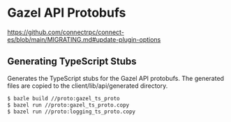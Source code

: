 # Gazel API Protobufs


https://github.com/connectrpc/connect-es/blob/main/MIGRATING.md#update-plugin-options

## Generating TypeScript Stubs
Generates the TypeScript stubs for the Gazel API protobufs.  The generated files are copied to the client/lib/api/generated directory.
```sh
$ bazle build //proto:gazel_ts_proto
$ bazel run //proto:gazel_ts_proto.copy
$ bazel run //proto:logging_ts_proto.copy
```